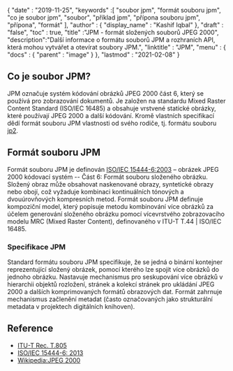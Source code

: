 {
  "date" : "2019-11-25",
  "keywords" :[ "soubor jpm", "formát souboru jpm", "co je soubor jpm", "soubor", "příklad jpm", "přípona souboru jpm", "přípona", "formát" ],
  "author" : {
    "display_name" : "Kashif Iqbal"
},
  "draft" : "false",
  "toc" : true,
  "title" :"JPM - formát složených souborů JPEG 2000",
  "description":"Další informace o formátu souborů JPM a rozhraních API, která mohou vytvářet a otevírat soubory JPM.",
  "linktitle" : "JPM",
  "menu" : {
    "docs" : {
      "parent" : "image"
}
},
  "lastmod" : "2021-02-08"
}

## Co je soubor JPM?

JPM označuje systém kódování obrázků JPEG 2000 část 6, který se používá pro zobrazování dokumentů. Je založen na standardu Mixed Raster Content Standard (ISO/IEC 16485) a obsahuje vrstvené statické obrázky, které používají JPEG 2000 a další kódování. Kromě vlastních specifikací dědí formát souboru JPM vlastnosti od svého rodiče, tj. formátu souboru [jp2](/cs/image/jp2/).

## Formát souboru JPM

Formát souboru JPM je definován [ISO/IEC 15444-6:2003](http://www.iso.org/iso/home/store/catalogue_ics/catalogue_detail_ics.htm?csnumber=61124) – obrázek JPEG 2000 kódovací systém -- Část 6: Formát souboru složeného obrázku. Složený obraz může obsahovat naskenované obrazy, syntetické obrazy nebo obojí, což vyžaduje kombinaci kontinuálních tónových a dvouúrovňových kompresních metod. Formát souboru JPM definuje kompoziční model, který popisuje metodu kombinování více obrázků za účelem generování složeného obrázku pomocí vícevrstvého zobrazovacího modelu MRC (Mixed Raster Content), definovaného v ITU-T T.44 | ISO/IEC 16485.

### Specifikace JPM
Standard formátu souboru JPM specifikuje, že se jedná o binární kontejner reprezentující složený obrázek, pomocí kterého lze spojit více obrázků do jednoho obrázku. Nastavuje mechanismus pro seskupování více obrázků v hierarchii objektů rozložení, stránek a kolekcí stránek pro ukládání JPEG 2000 a dalších komprimovaných formátů obrazových dat. Formát zahrnuje mechanismus začlenění metadat (často označovaných jako strukturální metadata v projektech digitálních knihoven).

## Reference

* [ITU-T Rec. T.805](http://www.itu.int/rec/T-REC-T.805/en)
* [ISO/IEC 15444-6: 2013](http://www.iso.org/iso/home/store/catalogue_ics/catalogue_detail_ics.htm?csnumber=61124)
* [Wikipedia:JPEG 2000](https://en.wikipedia.org/wiki/JPEG_2000)

